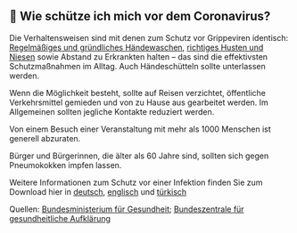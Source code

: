 ## 🧼 Wie schütze ich mich vor dem Coronavirus?

Die Verhaltensweisen sind mit denen zum Schutz vor Grippeviren identisch: [Regelmäßiges und gründliches Händewaschen](https://www.infektionsschutz.de/haendewaschen/), [richtiges Husten und Niesen](https://www.infektionsschutz.de/haendewaschen/) sowie Abstand zu Erkrankten halten – das sind die effektivsten Schutzmaßnahmen im Alltag. Auch Händeschütteln sollte unterlassen werden.

Wenn die Möglichkeit besteht, sollte auf Reisen verzichtet, öffentliche Verkehrsmittel gemieden und von zu Hause aus gearbeitet werden. Im Allgemeinen sollten jegliche Kontakte reduziert werden.

Von einem Besuch einer Veranstaltung mit mehr als 1000 Menschen ist generell abzuraten.

Bürger und Bürgerinnen, die älter als 60 Jahre sind, sollten sich gegen Pneumokokken impfen lassen.

Weitere Informationen zum Schutz vor einer Infektion finden Sie zum Download hier in [deutsch](https://www.bundesgesundheitsministerium.de/fileadmin/Dateien/3_Downloads/C/Coronavirus/Coronavirus_Handzettel_barrierefrei_DE_barr.pdf), [englisch](https://www.bundesgesundheitsministerium.de/fileadmin/Dateien/3_Downloads/C/Coronavirus/Coronavirus_Handzettel_barrierefrei_ENG_barr.pdf) und [türkisch](https://www.bundesgesundheitsministerium.de/fileadmin/Dateien/3_Downloads/C/Coronavirus/Coronavirus_Handzettel_barrierefrei_tu__rkisch_barr.pdf)

Quellen: [Bundesministerium für Gesundheit](https://www.bundesgesundheitsministerium.de/coronavirus.html); [Bundeszentrale für gesundheitliche Aufklärung](https://www.infektionsschutz.de/haendewaschen/)

